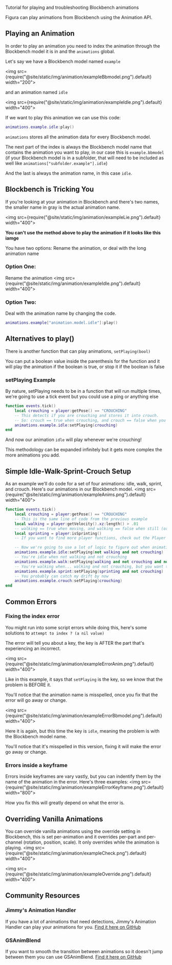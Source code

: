 Tutorial for playing and troubleshooting Blockbench animations

Figura can play animations from Blockbench using the Animation API.

## Playing an Animation

In order to play an animation you need to index the animation through the Blockbench model it is in and the <code>animations</code> global.

Let's say we have a Blockbench model named <code>example</code>

<img src={require("@site/static/img/animation/exampleBbmodel.png").default} width="200"></img>

and an animation named <code>idle</code>

<img src={require("@site/static/img/animation/exampleIdle.png").default} width="400"></img>

If we want to play this animation we can use this code:

```lua
animations.example.idle:play()
```

<code>animations</code> stores all the animation data for every Blockbench model.<br/>

The next part of the index is always the Blockbench model name that contains the animation you want to play, in our case this is <code>example.bbmodel</code> (if your Blockbench model is in a subfolder, that will need to be included as well like <code>animations["subfolder.example"].idle</code>)

And the last is always the animation name, in this case <code>idle</code>.

## Blockbench is Tricking You

If you're looking at your animation in Blockbench and there's two names, the smaller name in gray is the actual animation name.

<img src={require("@site/static/img/animation/exampleLie.png").default} width="400"></img>

**You can't use the method above to play the animation if it looks like this iamge**

You have two options: Rename the animation, or deal with the long animation name

### Option One:

Rename the animation
<img src={require("@site/static/img/animation/exampleIdle.png").default} width="400"></img>

### Option Two:

Deal with the animation name by changing the code.

```lua
animations.example["animation.model.idle"]:play()
```

## Alternatives to play()

There is another function that can play animations, <code>setPlaying(bool)</code>

You can put a boolean value inside the parenthesis for the function and it will play the animation if the boolean is true, or stop it if the boolean is false

### setPlaying Example

By nature, setPlaying needs to be in a function that will run multiple times, we're going to use a tick event but you could use a ping or anything else

```lua
function events.tick()
    local crouching = player:getPose() == "CROUCHING"
    -- This detects if you are crouching and stores it into crouch.
    -- So: crouch == true when crouching, and crouch == false when you're not crouching
    animations.example.idle:setPlaying(crouching)
end
```

And now our animation <code>idle</code> will play whenever we're crouching!

This methodology can be expanded infinitely but it gets more complex the more animations you add.

## Simple Idle-Walk-Sprint-Crouch Setup

As an example we'll do code for a set of four animations: idle, walk, sprint, and crouch. Here's our animations in our Blockbench model.
<img src={require("@site/static/img/animation/exampleAnims.png").default} width="400"></img>

```lua
function events.tick()
    local crouching = player:getPose() == "CROUCHING"
    -- This is the same line of code from the previous example
    local walking = player:getVelocity().xz:length() > .01
    -- walking == true when moving, and walking == false when still (or going directly up/down as we excluded the y axis)
    local sprinting = player:isSprinting()
    -- If you want to find more player functions, check out the Player Global page

    -- Now we're going to use a lot of logic to figure out when animations should/shouldn't play
    animations.example.idle:setPlaying(not walking and not crouching)
    -- You're idle when not walking and not crouching
    animations.example.walk:setPlaying(walking and not crouching and not sprinting)
    -- You're walking when... walking and not crouching, but you want to make sure you're not sprinting either
    animations.example.sprint:setPlaying(sprinting and not crouching)
    -- You probably can catch my drift by now
    animations.example.crouch:setPlaying(crouching)
end
```

## Common Errors

### Fixing the index error

You might run into some script errors while doing this, here's some solutions to <code>attempt to index ? (a nil value)</code>

The error will tell you about a key, the key is AFTER the part that's experiencing an incorrect.

<img src={require("@site/static/img/animation/exampleErrorAnim.png").default} width="400"></img>

Like in this example, it says that <code>setPlaying</code> is the key, so we know that the problem is BEFORE it.

You'll notice that the animation name is misspelled, once you fix that the error will go away or change.

<img src={require("@site/static/img/animation/exampleErrorBbmodel.png").default} width="400"></img>

Here it is again, but this time the key is <code>idle</code>, meaning the problem is with the Blockbench model name.

You'll notice that it's misspelled in this version, fixing it will make the error go away or change.

### Errors inside a keyframe

Errors inside keyframes are vary vastly, but you can indentify them by the name of the animation in the error. Here's three examples:
<img src={require("@site/static/img/animation/exampleErrorKeyframe.png").default} width="800"></img>

How you fix this will greatly depend on what the error is.

## Overriding Vanilla Animations

You can override vanilla animations using the override setting in Blockbench, this is set per-animation and it overrides per-part and per-channel (rotation, position, scale).
It only overrides while the animation is playing.
<img src={require("@site/static/img/animation/exampleCheck.png").default} width="400"></img>

<img src={require("@site/static/img/animation/exampleOverride.png").default} width="400"></img>

## Community Resources

### Jimmy's Animation Handler

If you have a lot of animations that need detections, Jimmy's Animation Handler can play your animations for you. [Find it here on GitHub](https://github.com/JimmyHelp/JimmyAnims)

### GSAnimBlend

If you want to smooth the transition between animations so it doesn't jump between them you can use GSAnimBlend. [Find it here on GitHub](https://github.com/GrandpaScout/GSAnimBlend)
